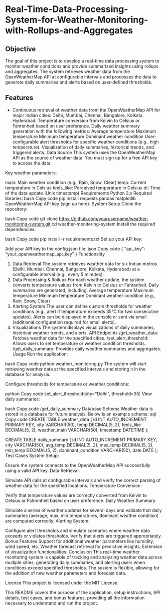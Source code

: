 # Real-Time-Data-Processing-System-for-Weather-Monitoring-with-Rollups-and-Aggregates

## Objective
The goal of this project is to develop a real-time data processing system to monitor weather conditions and provide summarized insights using rollups and aggregates. The system retrieves weather data from the OpenWeatherMap API at configurable intervals and processes the data to generate daily summaries and alerts based on user-defined thresholds.

## Features
- Continuous retrieval of weather data from the OpenWeatherMap API for major Indian cities: Delhi, Mumbai, Chennai, Bangalore, Kolkata, Hyderabad.
Temperature conversion from Kelvin to Celsius or Fahrenheit based on user preference.
Daily weather summary generation with the following metrics:
Average temperature
Maximum temperature
Minimum temperature
Dominant weather condition
User-configurable alert thresholds for specific weather conditions (e.g., high temperature).
Visualization of daily summaries, historical trends, and triggered alerts.
Data Source
This system uses the OpenWeatherMap API as the source of weather data. You must sign up for a free API key to access the data.

Key weather parameters:

main: Main weather condition (e.g., Rain, Snow, Clear)
temp: Current temperature in Celsius
feels_like: Perceived temperature in Celsius
dt: Time of the data update (Unix timestamp)
Requirements
Python 3.x
Required libraries:
bash
Copy code
pip install requests pandas matplotlib
OpenWeatherMap API key (sign up here).
System Setup
Clone the repository:

bash
Copy code
git clone https://github.com/yourusername/weather-monitoring-system.git
cd weather-monitoring-system
Install the required dependencies:

bash
Copy code
pip install -r requirements.txt
Set up your API key:

Add your API key to the config.json file:
json
Copy code
{
  "api_key": "your_openweathermap_api_key"
}
Functionality
1. Data Retrieval
The system retrieves weather data for six Indian metros (Delhi, Mumbai, Chennai, Bangalore, Kolkata, Hyderabad) at a configurable interval (e.g., every 5 minutes).
2. Data Processing & Rollups
For each weather update, the system converts temperature values from Kelvin to Celsius or Fahrenheit.
Daily summaries are generated, including:
Average temperature
Maximum temperature
Minimum temperature
Dominant weather condition (e.g., Rain, Snow, Clear)
3. Alerting System
The user can define custom thresholds for weather conditions (e.g., alert if temperature exceeds 35°C for two consecutive updates).
Alerts can be displayed in the console or sent via email (additional configuration required for email alerts).
4. Visualizations
The system displays visualizations of daily summaries, historical weather trends, and alerts.
API Endpoints
/get_weather_data: Fetches weather data for the specified cities.
/set_alert_threshold: Allows users to set temperature or weather condition thresholds.
/get_daily_summary: Provides daily weather summaries and aggregates.
Usage
Run the application:

bash
Copy code
python weather_monitoring.py
The system will start retrieving weather data at the specified intervals and storing it in the database for analysis.

Configure thresholds for temperature or weather conditions:

python
Copy code
set_alert_threshold(city="Delhi", threshold=35)
View daily summaries:

bash
Copy code
/get_daily_summary
Database Schema
Weather data is stored in a database for future analysis. Below is an example schema:
sql
Copy code
CREATE TABLE weather_data (
  id INT AUTO_INCREMENT PRIMARY KEY,
  city VARCHAR(50),
  temp DECIMAL(5, 2),
  feels_like DECIMAL(5, 2),
  weather_main VARCHAR(50),
  timestamp DATETIME
);

CREATE TABLE daily_summary (
  id INT AUTO_INCREMENT PRIMARY KEY,
  city VARCHAR(50),
  avg_temp DECIMAL(5, 2),
  max_temp DECIMAL(5, 2),
  min_temp DECIMAL(5, 2),
  dominant_condition VARCHAR(50),
  date DATE
);
Test Cases
System Setup:

Ensure the system connects to the OpenWeatherMap API successfully using a valid API key.
Data Retrieval:

Simulate API calls at configurable intervals and verify the correct parsing of weather data for the specified locations.
Temperature Conversion:

Verify that temperature values are correctly converted from Kelvin to Celsius or Fahrenheit based on user preference.
Daily Weather Summary:

Simulate a series of weather updates for several days and validate that daily summaries (average, max, min temperatures, dominant weather condition) are computed correctly.
Alerting System:

Configure alert thresholds and simulate scenarios where weather data exceeds or violates thresholds. Verify that alerts are triggered appropriately.
Bonus Features
Support for additional weather parameters like humidity, wind speed, etc.
Weather forecast retrieval for predictive insights.
Extension of visualization functionalities.
Conclusion
This real-time weather monitoring system is capable of tracking and analyzing weather data across multiple cities, generating daily summaries, and alerting users when conditions exceed specified thresholds. The system is flexible, allowing for the addition of new weather parameters and forecast data.

License
This project is licensed under the MIT License.

This README covers the purpose of the application, setup instructions, API details, test cases, and bonus features, providing all the information necessary to understand and run the project.






